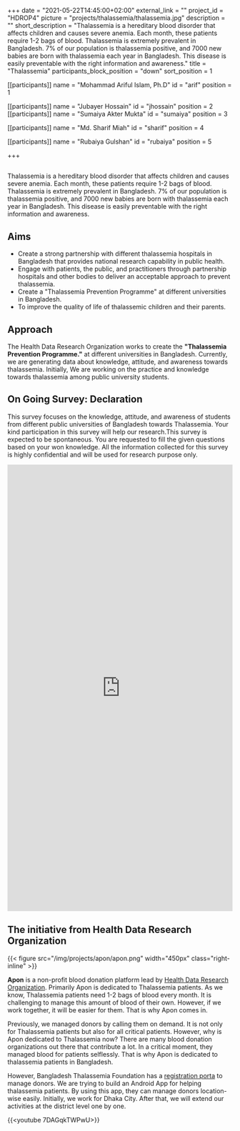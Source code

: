 +++
date = "2021-05-22T14:45:00+02:00"
external_link = ""
project_id = "HDROP4"
picture = "projects/thalassemia/thalassemia.jpg"
description = ""
short_description = "Thalassemia is a hereditary blood disorder that affects children and causes severe anemia. Each month, these patients require 1-2 bags of blood. Thalassemia is extremely prevalent in Bangladesh. 7% of our population is thalassemia positive, and 7000 new babies are born with thalassemia each year in Bangladesh. This disease is easily preventable with the right information and awareness."
title = "Thalassemia"
participants_block_position = "down"
sort_position = 1


[[participants]]
    name = "Mohammad Ariful Islam, Ph.D"
    id = "arif"
    position = 1

[[participants]]
    name = "Jubayer Hossain"
    id = "jhossain"
    position = 2
[[participants]]
    name = "Sumaiya Akter Mukta"
    id = "sumaiya"
    position = 3

[[participants]]
    name = "Md. Sharif Miah"
    id = "sharif"
    position = 4

[[participants]]
    name = "Rubaiya Gulshan"
    id = "rubaiya"
    position = 5

+++

<!-- <img src="/img/projects/thalassemia/thalassemia.png" width="1200px" height="500px"> -->

## 

Thalassemia is a hereditary blood disorder that affects children and causes severe anemia. Each month, these patients require 1-2 bags of blood. Thalassemia is extremely prevalent in Bangladesh. 7% of our population is thalassemia positive, and 7000 new babies are born with thalassemia each year in Bangladesh. This disease is easily preventable with the right information and awareness.


## Aims 

- Create a strong partnership with different thalassemia hospitals in Bangladesh that provides national research capability in public health.
- Engage with patients, the public, and practitioners through partnership hospitals and other bodies to deliver an acceptable approach to prevent thalassemia.  
- Create a "Thalassemia Prevention Programme" at different universities in Bangladesh. 
- To improve the quality of life of thalassemic children and their parents. 

## Approach 
The Health Data Research Organization works to create the **"Thalassemia Prevention Programme."** at different universities in Bangladesh. Currently, we are generating data about knowledge, attitude, and awareness towards thalassemia. Initially, We are working on the practice and knowledge towards thalassemia among public university students. 

## On Going Survey: Declaration 
This survey focuses on the knowledge, attitude, and awareness of students from different public universities of Bangladesh towards Thalassemia. Your kind participation in this survey will help our research.This survey is expected to be spontaneous. You are requested to fill the given questions based on your
won knowledge. All the information collected for this survey is highly confidential and will be used for research purpose only.
<iframe
       src="https://forms.gle/64qbkKZ9ug4ZHDDYA"
       width="100%"
       height="1000px"
       style="border:none;">
 </iframe>

## The initiative from Health Data Research Organization
{{< figure src="/img/projects/apon/apon.png" width="450px" class="right-inline" >}}

**Apon** is a non-profit blood donation platform lead by [Health Data Research Organization](https://hdrobd.org/). Primarily Apon is dedicated to Thalassemia patients. As we know, Thalassemia patients need 1-2 bags of blood every month. It is challenging to manage this amount of blood of their own. However, if we work together, it will be easier for them. That is why Apon comes in.

Previously, we managed donors by calling them on demand. It is not only for Thalassemia patients but also for all critical patients. However, why is Apon dedicated to Thalassemia now? There are many blood donation organizations out there that contribute a lot. In a critical moment, they managed blood for patients selflessly. That is why Apon is dedicated to thalassemia patients in Bangladesh.

However, Bangladesh Thalassemia Foundation has a [registration porta](https://www.thals.org/blood/register_donor#/) to manage donors. We are trying to build an Android App for helping thalassemia patients. By using this app, they can manage donors location-wise easily. Initially, we work for Dhaka City. After that, we will extend our activities at the district level one by one.

{{<youtube 7DAGqkTWPwU>}}
